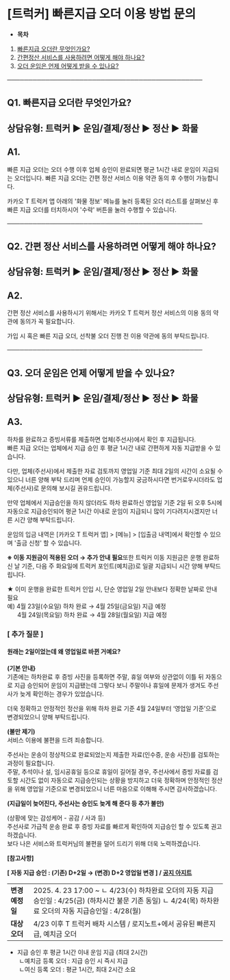 # [트럭커] 빠른지급 오더 이용 방법 문의

* **목차**

1. [빠른지급 오더란 무엇인가요?](#01HYY81KD5G8JEQYQMW30QJZT6)
2. [간편정산 서비스를 사용하려면 어떻게 해야 하나요?](#01HYY8BRGMGRSN5567RNJAXAPK)
3. [오더 운임은 언제 어떻게 받을 수 있나요?](#01JQD7CKPBB2WNGTX948MNZYEB)

──────────────────────────────────────────────

**Q1. 빠른지급 오더란 무엇인가요?**
-----------------------

상담유형: 트럭커 ▶ 운임/결제/정산 ▶ 정산 ▶ 화물
------------------------------

**A1.**
-------

빠른 지급 오더는 오더 수행 이후 업체 승인이 완료되면 평균 1시간 내로 운임이 지급되는 오더입니다. 빠른 지급 오더는 간편 정산 서비스 이용 약관 동의 후 수행이 가능합니다.  
  
카카오 T 트럭커 앱 아래의 '화물 정보' 메뉴를 눌러 등록된 오더 리스트를 살펴보신 후 빠른 지급 오더를 터치하시어 '수락' 버튼을 눌러 수행할 수 있습니다.

──────────────────────────────────────────────

**Q2. 간편 정산 서비스를 사용하려면 어떻게 해야 하나요?**
------------------------------------

상담유형: 트럭커 ▶ 운임/결제/정산 ▶ 정산 ▶ 화물
------------------------------

**A2.**
-------

간편 정산 서비스를 사용하시기 위해서는 카카오 T 트럭커 정산 서비스의 이용 동의 약관에 동의가 꼭 필요합니다.  
  
가입 시 혹은 빠른 지급 오더, 선착불 오더 진행 전 이용 약관에 동의 부탁드립니다.

──────────────────────────────────────────────

**Q3. 오더 운임은 언제 어떻게 받을 수 있나요?**
-------------------------------

상담유형: 트럭커 ▶ 운임/결제/정산 ▶ 정산 ▶ 화물
------------------------------

**A3.**
-------

하차를 완료하고 증빙서류를 제출하면 업체(주선사)에서 확인 후 지급됩니다.  
빠른 지급 오더는 업체에서 지급 승인 후 평균 1시간 내로 간편하게 자동 지급받을 수 있습니다.  
  
다만, 업체(주선사)에서 제출한 자료 검토까지 영업일 기준 최대 2일의 시간이 소요될 수 있으니 너른 양해 부탁 드리며 언제 승인이 가능할지 궁금하시다면 번거로우시더라도 업체(주선사)로 문의해 보시길 권유드립니다.  
  
만약 업체에서 지급승인을 하지 않더라도 하차 완료하신 영업일 기준 2일 뒤 오후 5시에 자동으로 지급승인되어 평균 1시간 이내로 운임이 지급되니 많이 기다려지시겠지만 너른 시간 양해 부탁드립니다.  
  
운임의 입금 내역은 [카카오 T 트럭커 앱] > [메뉴] > [입출금 내역]에서 확인할 수 있으며 '출금 신청' 할 수 있습니다.  
  
**※ 이동 지원금이 적용된 오더 → 추가 안내 필요**또한 트럭커 이동 지원금은 운행 완료하신 날 기준, 다음 주 화요일에 트럭커 포인트(예치금)로 일괄 지급되니 시간 양해 부탁드립니다.  
  
★ 이미 운행을 완료한 트럭커 인입 시, 단순 영업일 2일 안내보다 정확한 날짜로 안내 필요  
예) 4월 23일(수요일) 하차 완료 → 4월 25일(금요일) 지급 예정  
      4월 24일(목요일) 하차 완료 → 4월 28일(월요일) 지급 예정

### **[ 추가 질문 ]**

#### **원래는 2일이었는데 왜 영업일로 바뀐 거예요?**

**(기본 안내}**  
기존에는 하차완료 후 증빙 사진을 등록하면 주말, 휴일 여부와 상관없이 이틀 뒤 자동으로 지급 승인되어 운임이 지급됐는데 그렇다 보니 주말이나 휴일에 문제가 생겨도 주선사가 늦게 확인하는 경우가 있었습니다.

더욱 정확하고 안정적인 정산을 위해 하차 완료 기준 4월 24일부터 ‘영업일 기준’으로 변경되었으니 양해 부탁드립니다.

**(불만 제기)**  
서비스 이용에 불편을 드려 죄송합니다.

주선사는 운송이 정상적으로 완료되었는지 제출한 자료(인수증, 운송 사진)를 검토하는 과정이 필요합니다.  
주말, 추석이나 설, 임시공휴일 등으로 휴일이 길어질 경우, 주선사에서 증빙 자료를 검토할 시간도 없이 자동으로 지급승인되는 상황을 방지하고 더욱 정확하며 안정적인 정산을 위해 영업일 기준으로 변경되었으니 너른 마음으로 이해해 주시면 감사하겠습니다.

**(지급일이 늦어진다, 주선사는 승인도 늦게 해 준다 등 추가 불만)**  
  
(상황에 맞는 감성케어 - 공감 / 사과 등)  
주선사로 가급적 운송 완료 후 증빙 자료를 빠르게 확인하여 지급승인 할 수 있도록 권고하겠습니다.  
보다 나은 서비스와 트럭커님의 불편을 덜어 드리기 위해 더욱 노력하겠습니다.

**[참고사항]**

**[ 자동 지급 승인 : (기존) D+2일 → (변경) D+2 영업일 변경 ] / [공지 아지트](https://ext.agit.in/g/300083464/wall/427485918#comment_panel_427494190)**

|  |  |
| --- | --- |
| **변경 예정일** | 2025. 4. 23 17:00 ~ ㄴ 4/23(수) 하차완료 오더의 자동 지급승인일 : 4/25(금) (하차시간 불문 기존 동일) ㄴ 4/24(목) 하차완료 오더의 자동 지급승인일 : 4/28(월) |
| **대상 오더** | 4/23 이후 T 트럭커 배차 시스템 / 로지노트+에서 공유된 빠른지급, 예치금 오더 |

- 지급 승인 후 평균 1시간 이내 운임 지급 (최대 2시간)  
 ㄴ예치금 등록 오더 : 지급 승인 시 즉시 지급  
 ㄴ여신 등록 오더 : 평균 1시간, 최대 2시간 소요